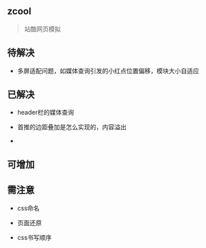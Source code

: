 ## zcool

> 站酷网页模拟

## 待解决

+ 多屏适配问题，如媒体查询引发的小红点位置偏移，模块大小自适应

## 已解决

+ header栏的媒体查询

+ 首推的边距叠加是怎么实现的，内容溢出

+ 

## 可增加


## 需注意

+ css命名

+ 页面还原

+ css书写顺序

